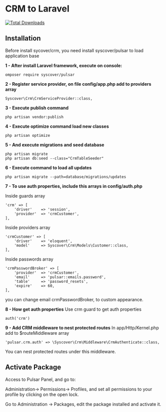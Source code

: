 # CRM to Laravel

[![Total Downloads](https://poser.pugx.org/syscover/crm/downloads)](https://packagist.org/packages/syscover/crm)

## Installation

Before install sycover/crm, you need install syscover/pulsar to load application base

**1 - After install Laravel framework, execute on console:**
```
omposer require syscover/pulsar
```

**2 - Register service provider, on file config/app.php add to providers array**
```
Syscover\Crm\CrmServiceProvider::class,
```

**3 - Execute publish command**
```
php artisan vendor:publish
```

**4 - Execute optimize command load new classes**
```
php artisan optimize
```

**5 - And execute migrations and seed database**
```
php artisan migrate
php artisan db:seed --class="CrmTableSeeder"
```

**6 - Execute command to load all updates**
```
php artisan migrate --path=database/migrations/updates
```

**7 - To use auth properties, include this arrays in config/auth.php**

Inside guards array
```
'crm' => [
    'driver'    => 'session',
    'provider'  => 'crmCustomer',
],
```

Inside providers array
```
'crmCustomer' => [
    'driver'    => 'eloquent',
    'model'     => Syscover\Crm\Models\Customer::class,
],
```

Inside passwords array
```
'crmPasswordBroker' => [
    'provider'  => 'crmCustomer',
    'email'     => 'pulsar::emails.password',
    'table'     => 'password_resets',
    'expire'    => 60,
],
```

you can change email crmPasswordBroker, to custom appearance.

**8 - How get auth properties**
Use crm guard to get auth properties
```
auth('crm')
```

**9 - Add CRM middleware to nest protected routes**
In app/Http/Kernel.php add to $routeMiddleware array
```
'pulsar.crm.auth' => \Syscover\Crm\Middleware\CrmAuthenticate::class,
```
You can nest protected routes under this middleware.


## Activate Package
Access to Pulsar Panel, and go to:
 
Administration-> Permissions-> Profiles, and set all permissions to your profile by clicking on the open lock.<br>

Go to Administration -> Packages, edit the package installed and activate it.
